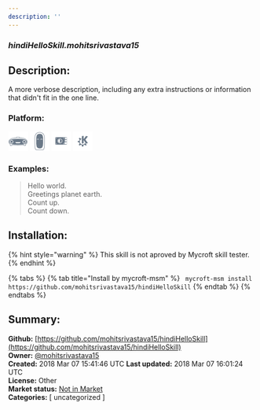 ```yaml
---
description: ''
---
```


### _hindiHelloSkill.mohitsrivastava15_  
## Description:  
A more verbose description, including any extra instructions or
information that didn't fit in the one line.  
  
  
### Platform:  
 ![Mark I](../.gitbook/assets/mark-1-icon.png)  ![Mark II](../.gitbook/assets/mark-2-icon.png)  ![Picroft](../.gitbook/assets/picroft-icon.png)  ![plasmoid](../.gitbook/assets/kde.png)   
### Examples:  
> Hello world.  
> Greetings planet earth.  
> Count up.  
> Count down.  
  
## Installation:  
{% hint style="warning" %}
This skill is not aproved by Mycroft skill tester.
{% endhint %}
    
{% tabs %}
{% tab title="Install by mycroft-msm" %}
``` mycroft-msm install https://github.com/mohitsrivastava15/hindiHelloSkill```
{% endtab %}
  {% endtabs %}
    
## Summary:  
**Github:** [https://github.com/mohitsrivastava15/hindiHelloSkill](https://github.com/mohitsrivastava15/hindiHelloSkill)  
**Owner:** [@mohitsrivastava15](https://github.com/mohitsrivastava15)  
**Created:** 2018 Mar 07 15:41:46 UTC  **Last updated:** 2018 Mar 07 16:01:24 UTC  
**License:** Other  
**Market status:** [Not in Market](https://market.mycroft.ai/skill/)  
**Categories:** [ uncategorized ]   
